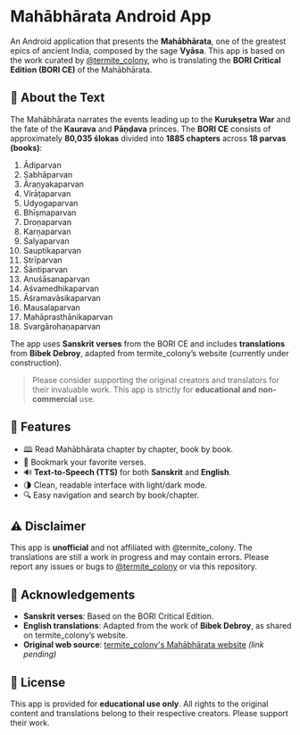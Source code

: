 # Mahābhārata Android App

An Android application that presents the **Mahābhārata**, one of the greatest epics of ancient India, composed by the sage **Vyāsa**. This app is based on the work curated by [@termite_colony](https://twitter.com/termite_colony), who is translating the **BORI Critical Edition (BORI CE)** of the Mahābhārata.

## 📖 About the Text

The Mahābhārata narrates the events leading up to the **Kurukṣetra War** and the fate of the **Kaurava** and **Pāṇḍava** princes. The **BORI CE** consists of approximately **80,035 ślokas** divided into **1885 chapters** across **18 parvas (books)**:

1. Ādiparvan
2. Sabhāparvan
3. Āraṇyakaparvan
4. Virāṭaparvan
5. Udyogaparvan
6. Bhīṣmaparvan
7. Droṇaparvan
8. Karṇaparvan
9. Śalyaparvan
10. Sauptikaparvan
11. Strīparvan
12. Śāntiparvan
13. Anuśāsanaparvan
14. Aśvamedhikaparvan
15. Āśramavāsikaparvan
16. Mausala­parvan
17. Mahāprasthānikaparvan
18. Svargārohaṇaparvan

The app uses **Sanskrit verses** from the BORI CE and includes **translations** from **Bibek Debroy**, adapted from termite_colony’s website (currently under construction).

> Please consider supporting the original creators and translators for their invaluable work. This app is strictly for **educational and non-commercial** use.

## 📱 Features

- 🕮 Read Mahābhārata chapter by chapter, book by book.
- 🔖 Bookmark your favorite verses.
- 🔊 **Text-to-Speech (TTS)** for both **Sanskrit** and **English**.
- 🌗 Clean, readable interface with light/dark mode.
- 🔍 Easy navigation and search by book/chapter.

## ⚠️ Disclaimer

This app is **unofficial** and not affiliated with @termite_colony. The translations are still a work in progress and may contain errors. Please report any issues or bugs to [@termite_colony](https://twitter.com/termite_colony) or via this repository.

## 🙏 Acknowledgements

- **Sanskrit verses**: Based on the BORI Critical Edition.
- **English translations**: Adapted from the work of **Bibek Debroy**, as shared on termite_colony’s website.
- **Original web source**: [termite_colony's Mahābhārata website](#https://x.com/termite_colony) *(link pending)*

## 📜 License

This app is provided for **educational use only**. All rights to the original content and translations belong to their respective creators. Please support their work.

